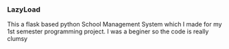 ### LazyLoad
This a flask based python School Management System which I made for my 1st semester programming project. I was a beginer so the code is really clumsy 
